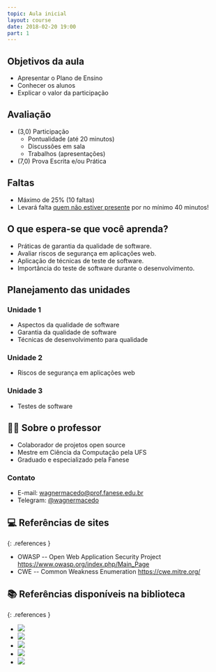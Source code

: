 ```yaml
---
topic: Aula inicial
layout: course
date: 2018-02-20 19:00
part: 1
---
```


## Objetivos da aula

- Apresentar o Plano de Ensino
- Conhecer os alunos
- Explicar o valor da participação

## Avaliação

- (3,0) Participação
    - Pontualidade (até 20 minutos)
    - Discussões em sala
    - Trabalhos (apresentações)
- (7,0) Prova Escrita e/ou Prática

## Faltas

- Máximo de 25% (10 faltas)
- Levará falta <u>quem não estiver presente</u> por no mínimo 40 minutos!

## O que espera-se que você aprenda?

- Práticas de garantia da qualidade de software.
- Avaliar riscos de segurança em aplicações web.
- Aplicação de técnicas de teste de software.
- Importância do teste de software durante o desenvolvimento.

## Planejamento das unidades

### Unidade 1

- Aspectos da qualidade de software
- Garantia da qualidade de software
- Técnicas de desenvolvimento para qualidade

### Unidade 2

- Riscos de segurança em aplicações web

### Unidade 3

- Testes de software

## 👨‍🏫 Sobre o professor

- Colaborador de projetos open source
- Mestre em Ciência da Computação pela UFS
- Graduado e especializado pela Fanese

### Contato

- E-mail: <wagnermacedo@prof.fanese.edu.br>
- Telegram: [@wagnermacedo](https://t.me/wagnermacedo)

## 💻 Referências de sites

{: .references }
- OWASP -- Open Web Application Security Project <https://www.owasp.org/index.php/Main_Page>
- CWE -- Common Weakness Enumeration <https://cwe.mitre.org/>

## 📚 Referências disponíveis na biblioteca

{: .references }
- ![](../../assets/images/livros/fernandes2012-gov-ti.jpg)
- ![](../../assets/images/livros/memoria2005-design.jpg)
- ![](../../assets/images/livros/larman2007-uml.jpg)
- ![](../../assets/images/livros/sebesta2003-linguagens.jpg)
- ![](../../assets/images/livros/araujo2010-webjava.jpg)
